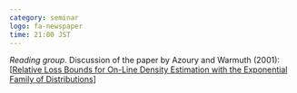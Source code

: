 ```yaml
---
category: seminar
logo: fa-newspaper
time: 21:00 JST
---
```


*Reading group*. Discussion of the paper by Azoury and Warmuth (2001): [[Relative Loss Bounds for On-Line Density Estimation with the Exponential Family of Distributions](https://link.springer.com/article/10.1023/A:1010896012157)]
